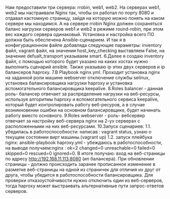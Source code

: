 Нам предоставили три сервера: rrobin, web1, web2.
На серверах web1, web2 мы настраивали Nginx так, чтобы он работал по порту 8080 и отдавал кастомную страницу, зайдя на которую можно понять на каком сервере мы находимся.
А на сервере rrobin Nginx должен сохраняться баланс нагрузки серверов web1 и web2 в режиме round-robin, при этом вес каждого сервера одинаковый.
Установка и настройка всего ПО должна быть обеспечена Ansible-сценарием.
И так я в конфигурационном файле добавляда следующие параметры: inventory файл, vagrant файл, на значении host_key_checking выставляем False, на значение defualt_transport указываем smart. 6.Далее я создаю inventory файл, с помощью которого будет указано на каких хостах нужно выполнить сценарий ansible. Также указываю ip этих двух серверов и ip балансеров haproxy. 7.В Playbook nginx.yml. Проходит установка nginx на заданной роли машине webserver отключение службы selinux, установка балансировщика нагрузки haproxy и установка вспомогательного балансировщика keepalive. 8.Roles balancer - данная роль- балансер отвечает за распределение нагрузки на веб-ресурсы, используя алгоритмы haproxy и вспомогательного сервиса keepalive, который будет контролировать работу веб-ресуров, а в случае возникновении ошибки на основном балансировщике, будет начинать работу вместо основного. 9.Roles webserver - роль- вебсервер отвечает за настройку веб-сервера nginx на 2-ух серверах с расположенными на них веб-ресурсами. 10.Запуск сценариев: 1.1. убедилась в работоспособности: написав : vagrant status, узнаю о текущем состоянии вирт машины.(vagrant uр) 1.2. запуск плейбука nginх: ansible-playbook haproxy.yml - убеждаюсь в работоспособности, на выводе получаем:nginx : ok=2 changed=0 unreachable=0 failed=0 skipped=0 rescued=0 ignored=0.
В итоге получаю: вход на веб-страницы по адресу http://192.168.11.113:8080 (ип балансера). При обновлении страницы - должно происходить заранее прописанное изменение в разметке веб-страницы на одной из страничек для отличия их друг от друга, чтобы убедится в работоспособности балансировщика. Для проверки отказоустойчивости нужно отключить один из веб-серверов, тогда haproxy может выстраивать альтернативные пути запрос-ответов серверов.
